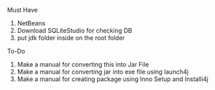 Must Have
1. NetBeans
2. Download SQLiteStudio for checking DB
3. put jdk folder inside on the root folder

To-Do
1. Make a manual for converting this into Jar File
2. Make a manual for converting jar into exe file using launch4j
3. Make a manual for creating package using Inno Setup and Installi4j